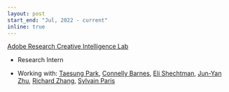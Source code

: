```yaml
---
layout: post
start_end: "Jul, 2022 - current"
inline: true
---
```


[Adobe Research Creative Intelligence Lab](https://research.adobe.com/)
* Research Intern
- Working with: [Taesung Park](https://taesung.me/), [Connelly Barnes](http://www.connellybarnes.com/work/), [Eli Shechtman](https://research.adobe.com/person/eli-shechtman/), [Jun-Yan Zhu](https://www.cs.cmu.edu/~junyanz/), [Richard Zhang](http://richzhang.github.io), [Sylvain Paris](https://research.adobe.com/person/sylvain-paris/)